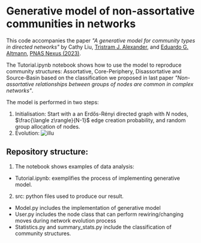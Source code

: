 # Generative model of non-assortative communities in networks

This code accompanies the paper  <i>"A generative model for community types in directed networks" </i>  by Cathy Liu, [Tristram J. Alexander](https://www.sydney.edu.au/science/about/our-people/academic-staff/tristram-alexander.html), and [Eduardo G. Altmann](https://www.maths.usyd.edu.au/u/ega/), [PNAS Nexus (2023)](https://doi.org/10.1093/pnasnexus/pgad364). 

The Tutorial.ipynb notebook shows how to use the model to reproduce community structures: Assortative, Core-Periphery, Disassortative and Source-Basin based on the classification we proposed in last paper <i> "Non-assortative relationships between groups of nodes are common in complex networks"</i>.

The model is performed in two steps:
1. Initialisation: Start with a an Erdős-Rényi directed graph with $N$ nodes, $\frac{\langle z\rangle}{N-1}$ edge creation probability, and random group allocation of nodes. 
2. Evolution: 
![illu](https://github.com/user-attachments/assets/279c9f01-c2d9-4e33-8646-b133e2e2986a)

## Repository structure:

1. The notebook shows examples of data analysis:

- Tutorial.ipynb: exemplifies the process of implementing generative model.

2. src: python files used to produce our result.

- Model.py includes the implementation of generative model
- User.py includes the node class that can perform rewiring/changing moves during network evolution process
- Statistics.py and summary_stats.py include the classification of community structures.

